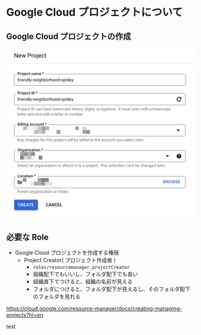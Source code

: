 # Google Cloud プロジェクトについて


## Google Cloud プロジェクトの作成

![](./_img/01.png)

## 必要な Role

+ Google Cloud プロジェクトを作成する権限
  + Project Creator( プロジェクト作成者 )
    + `roles/resourcemanager.projectCreator`
    + 組織配下でもいいし、フォルダ配下でも良い
    + 組織直下でつけると、組織の名前が見える
    + フォルダにつけると、フォルダ配下が見えるし、そのフォルダ配下のフォルダを見れる


https://cloud.google.com/resource-manager/docs/creating-managing-projects?hl=en


















test
